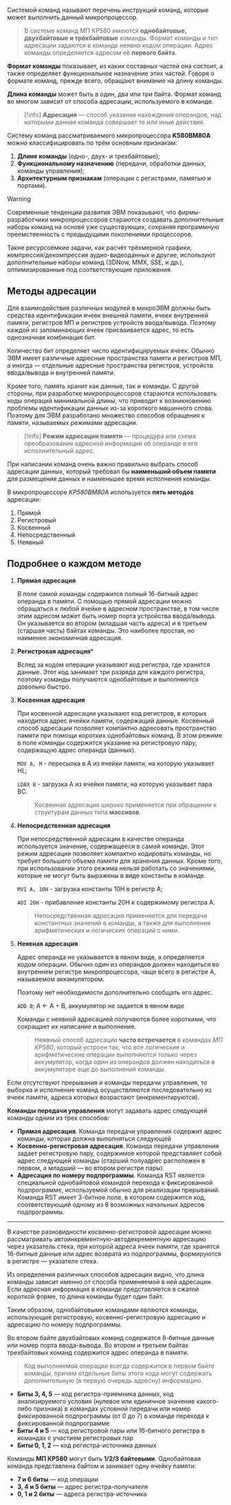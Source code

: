 Системой команд называют перечень инструкций команд, которые может выполнить данный микропроцессор. 

> В системе команд МП КР580 имеются **однобайтовые, двухбайтовые и трёхбайтовые** команды. Формат команды и тип адресации задаются в команде неявно кодом операции. Адрес команды определяется адресом её **первого байта**.

**Формат команды** показывает, из каких составных частей она состоит, а также определяет функциональное назначение этих частей. Говоря о формате команд, прежде всего, обращают внимание на длину команды.

**Длина команды** может быть в один, два или три байта. Формат команд во многом зависит от способа адресации, используемого в команде.

> [!info]
> **Адресация** — способ указания нахождения операндов, над которыми данная команда совершает те или иные действия.

Систему команд рассматриваемого микропроцессора **K580BM80A** можно классифицировать по трём основным признакам:

1. **Длине команды** (одно-, двух- и трехбайтовые);
2. **Функциональному назначению** (передачи, обработки данных, команды управления);
3. **Архитектурным признакам** (операции с регистрами, памятью и портами).

> [!warning]
> Современные тенденции развития ЭВМ показывают, что фирмы-разработчики микропроцессоров стараются создавать дополнительные наборы команд на основе уже существующих, сохраняя программную преемственность с предыдущими поколениями процессоров.

Такне ресурсоёмкие задачи, как расчёт трёхмерной графики, компрессия/декомпрессия аудио-видеоданных и другие, используют дополнительные наборы команд (3DNow, MMX, SSE, и др.), оптимизированные под соответствующие приложения.

## Методы адресации

Для взаимодействия различных модулей в микроЭВМ должны быть средства идентификации ячеек внешней памяти, ячеек внутренней памяти, регистров МП и регистров устройств ввода/вывода. Поэтому каждой из запоминающих ячеек присваивается адрес, то есть однозначная комбинация бит. 

Количество бит определяет число идентифицируемых ячеек. Обычно ЭВМ имеет различные адресные пространства памяти и регистров МП, а иногда — отдельные адресные пространства регистров, устройств ввода/вывода и внутренней памяти.

Кроме того, память хранит как данные, так и команды. С другой стороны, при разработке микропроцессоров стараются использовать коды операций минимальной длины, что приводит к возникновению проблемы идентификации данных из-за короткого машинного слова. Поэтому для ЭВМ разработано множество способов обращения к памяти, называемых режимами адресации.

> [!info]
> **Режим адресации памяти** — процедура или схема преобразования адресной информации об операнде в его исполнительный адрес.

При написании команд очень важно правильно выбрать способ адресации данных, который требовал бы **наименьший объем памяти** для размещения данных и наименьшее время исполнения команды.

В микропроцессоре *КР580BM80А* используется **пять методов** адресации:

1. Прямой
2. Регистровый
3. Косвенный
4. Непосредственный
5. Неявный

## Подробнее о каждом методе

1. **Прямая адресация**
    
    В поле самой команды содержится полный 16-битный адрес операнда в памяти. С помощью прямой адресации можно обращаться к любой ячейке в адресном пространстве, в том числе этим адресом может быть номер порта устройства ввода/вывода. Он указывается во втором (младшая часть адреса) и в третьем (старшая часть) байтах команды. Это наиболее простая, но наименее экономичная адресация.

    
1. **Регистровая адресация***
    
    Вслед за кодом операции указывают код регистра, где хранятся данные. Этот код занимает три разряда для каждого регистра, поэтому команды получаются однобайтовые и выполняются довольно быстро.
    
2. **Косвенная адресация**
        
    При косвенной адресации указывают код регистров, в которых находится адрес ячейки памяти, содержащий данные. Косвенный способ адресации позволяет компактно адресовать пространство памяти при помощи коротких однобайтовых команд. В этом режиме в поле команды содержится указание на регистровую пару, содержащую адрес операнда (данных).
        
    `MOV A, М` - пересылка в А из ячейки памяти, на которую указывает HL;
        
    `LDAX B` - загрузка А из ячейки памяти, на которую указывает пара ВС.
        
    > Косвенная адресация широко применяется при обращении к структурам данных типа **массивов**.
    
1. **Непосредственная адресация**
        
    При непосредственной адресации в качестве операнда используется значение, содержащееся в самой команде. Этот режим адресации позволяет компактно кодировать команды, но требует большего объема памяти для хранения данных. Кроме того, при использовании этого режима нельзя работать со значениями, которые не могут быть выражены в виде константы в команде.
        
    `MVI A, 10H` - загрузка константы 10H в регистр А;
        
    `ADI 20H` - прибавление константы 20H к содержимому регистра А.
        
    > Непосредственная адресация применяется для передачи константных значений в команды, а также для выполнения арифметических и логических операций с ними.
        
1. **Неявная адресация**
        
    Адрес операнда не указывается в явном виде, а определяется кодом операции. Обычно один из операндов должен находиться во внутреннем регистре микропроцессора, чаще всего в регистре А, называемом аккамулятором.
        
    Поэтому нет необходимости дополнительно сообщать его адрес.
        
    `ADD B`; A ← A + B, аккумулятор не задается в явном виде
        
    Команды с неявной адресацией получаются более короткими, что сокращает их написание и выполнение. 
        
    > Неявный способ адресации **часто встречается** в командах *МП КР580*, который устроен так, что все логические и арифметические операции выполняются только через аккумулятор, когда один из операндов должен находиться в аккумуляторе еще до выполнения команды.

Если отсутствуют прерывания и команды передачи управления, то выборка и исполнение команд осуществляются последовательно из ячеек памяти, адреса которых возрастают (инкрементируются).

**Команды передачи управления** могут задавать адрес следующей команды одним из трех способов:

- **Прямая адресация**. Команда передачи управления содержит адрес команды, которая должна выполняться следующей
- **Косвенно-регистровая адресация**. Команда передачи управления задает регистровую пару, содержимое которой представляет собой адрес следующей команды (старший полуадрес расположен в первом, а младший — во втором регистре пары)
- **Адресация по номеру подпрограммы**. Команда RST является специальной однобайтовой командой перехода к фиксированной подпрограмме, используемой обычно для реализации прерываний. Команда RST имеет 3-битное поле, в котором содержится код, соответствующий одному из 8 возможных начальных адресов подпрограммы.

---

В качестве разновидности косвенно-регистровой адресации можно рассматривать автоинкрементную-автодекрементную адресацию через указатель стека, при которой адреса ячеек памяти, где хранятся 16-битные данные или адрес возврата из подпрограммы, формируются в регистре — указателе стека.

Из определения различных способов адресации видно, что длина команды зависит именно от способа применяемой в ней адресации. Если адресная информация в команде представляется в сжатой короткой форме, то длина команды будет один байт. 

Таким образом, однобайтовыми командами являются команды, использующие регистровую, косвенно-регистровую адресацию и адресацию по номеру подпрограммы.

Во втором байте двухбайтовых команд содержатся 8-битные данные или номер порта ввода-вывода. Во втором и третьем байтах трехбайтовых команд содержится адрес операнда в памяти.

> Код выполняемой операции всегда содержится в первом байте команды, причем отдельные биты этого кода могут содержать дополнительную (в первую очередь адресну) информацию.

- **Биты 3, 4, 5** — код регистра-приемника данных, код анализируемого условия (нулевое или единичное значение какого-либо признака) в командах условной передачи или номер фиксированной подпрограммы (от 0 до 7) в команде перехода к фиксированной подпрограмме
- **Биты 4 и 5** — код регистровой пары или 16-битного регистра в командах с участием регистровых пар
- **Биты 0, 1, 2** — код регистра-источника данных

Команды **МП КР580** могут быть **1/2/3 байтовыми**. Однобайтовая команда представлена байтом и занимает одну ячейку памяти:

- **7 и 6 биты** — код операции
- **3, 4 и 5 биты** — адрес регистра-получателя
- **0, 1 и 2 биты** — адреса регистра-источника